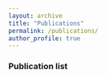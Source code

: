 ```yaml
---
layout: archive
title: "Publications"
permalink: /publications/
author_profile: true
---
```


<style type="text/css">
    
.bibbase_note {
    color: red;
    font-weight: bold;
}

.note {
    color: green;
    font-style: italic;
}

</style>

### Publication list
<script src="https://bibbase.org/show?bib=https://rmiyagusuku.github.io/files/miyagusuku.bib&jsonp=1"></script>
